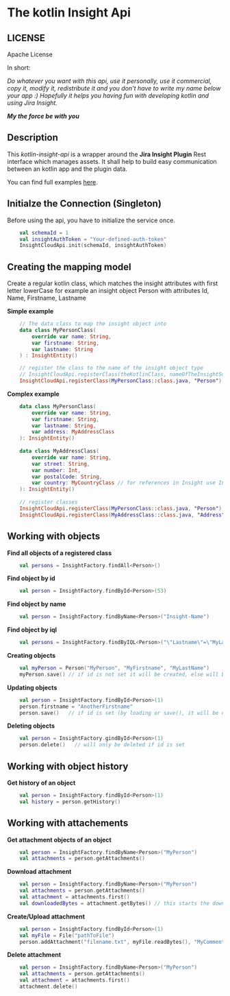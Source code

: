 # The kotlin Insight Api

## LICENSE
Apache License

In short:

*Do whatever you want with this api, use it personally, use it commercial, copy it, modify it, redistribute it
and you don't have to write my name below your app :)
Hopefully it helps you having fun with developing kotlin and using Jira Insight.*

*__My the force be with you__*

## Description

This *kotlin-insight-api* is a wrapper around the __Jira Insight Plugin__ Rest interface which manages assets.
It shall help to build easy communication between an kotlin app and the plugin data.

You can find full examples [here](https://bitbucket.org/coop-technologies/kotlin-insight-api/src/master/src/test/kotlin/MainTest.kt).


## Initialze the Connection (Singleton)

Before using the api, you have to initialize the service once.

```kotlin
    val schemaId = 1
    val insightAuthToken = "Your-defined-auth-token"
    InsightCloudApi.init(schemaId, insightAuthToken)
```

## Creating the mapping model

Create a regular kotlin class, which matches the insight attributes with first letter lowerCase
for example an insight object Person with attributes Id, Name, Firstname, Lastname

__Simple example__
```kotlin
    // The data class to map the insight object into
    data class MyPersonClass(
        override var name: String,
        var firstname: String,
        var lastname: String
    ) : InsightEntity()

    // register the class to the name of the insight object type
    // InsightCloudApi.registerClass(theKotlinClass, nameOfTheInsightSchemaType)
    InsightCloudApi.registerClass(MyPersonClass::class.java, "Person")
```

__Complex example__
```kotlin
    data class MyPersonClass(
        override var name: String,
        var firstname: String,
        var lastname: String,
        var address: MyAddressClass
    ): InsightEntity()
    
    data class MyAddressClass(
        override var name: String,
        var street: String,
        var number: Int,
        var postalCode: String,
        var country: MyCountryClass // for references in Insight use Int for getting Id, String for getting Name, or use an object class
    ): InsightEntity()
    
    // register classes
    InsightCloudApi.registerClass(MyPersonClass::class.java, "Person")
    InsightCloudApi.registerClass(MyAddressClass::class.java, "Address")
```

## Working with objects

__Find all objects of a registered class__
```kotlin
    val persons = InsightFactory.findAll<Person>()
```

__Find object by id__
```kotlin
    val person = InsightFactory.findById<Person>(53)
```

__Find object by name__
```kotlin
    val person = InsightFactory.findByName<Person>("Insight-Name")
```

__Find object by iql__
```kotlin
    val persons = InsightFactory.findByIQL<Person>("\"Lastname\"=\"MyLastname\"")
```

__Creating objects__
```kotlin
    val myPerson = Person("MyPerson", "MyFirstname", "MyLastName")
    myPerson.save() // if id is not set it will be created, else will be update, save() overrides the id of the object
```

__Updating objects__
```kotlin
    val person = InsightFactory.findById<Person>(1)
    person.firstname = "AnotherFirstname"
    person.save()   // if id is set (by loading or save(), it will be updated, without set id it will be created
```

__Deleting objects__
```kotlin
    val person = InsightFactory.gindById<Person>(1)
    person.delete()   // will only be deleted if id is set
```

## Working with object history

__Get history of an object__
```kotlin
    val person = InsightFactory.findById<Person>(1)
    val history = person.getHistory()
```

## Working with attachements

__Get attachment objects of an object__
```kotlin
    val person = InsightFactory.findByName<Person>("MyPerson")
    val attachments = person.getAttachments()
```

__Download attachment__
```kotlin
    val person = InsightFactory.findByName<Person>("MyPerson")
    val attachments = person.getAttachments()
    val attachment = attachments.first()
    val downloadedBytes = attachment.getBytes() // this starts the download and returns the bytes
```

__Create/Upload attachment__
```kotlin
    val person = InsightFactory.findById<Person>(1)
    val myFile = File("pathToFile")
    person.addAttachment("filename.txt", myFile.readBytes(), "MyComment")
```

__Delete attachment__
```kotlin
    val person = InsightFactory.findByName<Person>("MyPerson")
    val attachments = person.getAttachments()
    val attachment = attachments.first()
    attachment.delete()
```